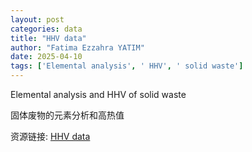 ```yaml
---
layout: post
categories: data
title: "HHV data"
author: "Fatima Ezzahra YATIM"
date: 2025-04-10
tags: ['Elemental analysis', ' HHV', ' solid waste']
---
```


Elemental analysis and HHV of solid waste

固体废物的元素分析和高热值

资源链接: [HHV data](https://doi.org/10.57760/sciencedb.23233)

